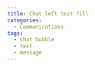 ```yaml
---
title: Chat left text fill
categories:
  - Communications
tags:
  - chat bubble
  - text
  - message
---
```

